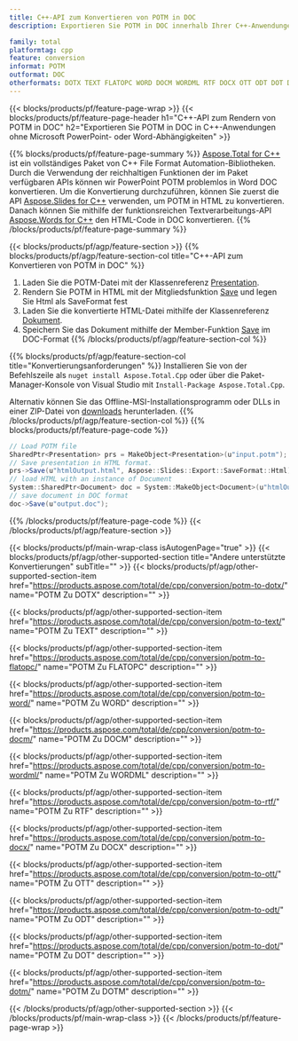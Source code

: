 ```yaml
---
title: C++-API zum Konvertieren von POTM in DOC
description: Exportieren Sie POTM in DOC innerhalb Ihrer C++-Anwendungen

family: total
platformtag: cpp
feature: conversion
informat: POTM
outformat: DOC
otherformats: DOTX TEXT FLATOPC WORD DOCM WORDML RTF DOCX OTT ODT DOT DOTM
---
```

{{< blocks/products/pf/feature-page-wrap >}}
{{< blocks/products/pf/feature-page-header h1="C++-API zum Rendern von POTM in DOC" h2="Exportieren Sie POTM in DOC in C++-Anwendungen ohne Microsoft PowerPoint- oder Word-Abhängigkeiten" >}}

{{% blocks/products/pf/feature-page-summary %}}
[Aspose.Total for C++](https://products.aspose.com/total/cpp/) ist ein vollständiges Paket von C++ File Format Automation-Bibliotheken. Durch die Verwendung der reichhaltigen Funktionen der im Paket verfügbaren APIs können wir PowerPoint POTM problemlos in Word DOC konvertieren. Um die Konvertierung durchzuführen, können Sie zuerst die API [Aspose.Slides for C++](https://products.aspose.com/slides/cpp/) verwenden, um POTM in HTML zu konvertieren. Danach können Sie mithilfe der funktionsreichen Textverarbeitungs-API [Aspose.Words for C++](https://products.aspose.com/words/cpp/) den HTML-Code in DOC konvertieren. 
{{% /blocks/products/pf/feature-page-summary  %}}

{{< blocks/products/pf/agp/feature-section >}}
{{% blocks/products/pf/agp/feature-section-col title="C++-API zum Konvertieren von POTM in DOC" %}}
1. Laden Sie die POTM-Datei mit der Klassenreferenz [Presentation](https://reference.aspose.com/slides/cpp/class/aspose.slides.presentation).
2. Rendern Sie POTM in HTML mit der Mitgliedsfunktion [Save](https://reference.aspose.com/slides/cpp/class/aspose.slides.presentation#afcd59ec697bf05c10f78c3869de2ec9e) und legen Sie Html als SaveFormat fest
3. Laden Sie die konvertierte HTML-Datei mithilfe der Klassenreferenz [Dokument](https://reference.aspose.com/words/cpp/class/aspose.words.document).
4. Speichern Sie das Dokument mithilfe der Member-Funktion [Save](https://reference.aspose.com/words/cpp/class/aspose.words.document#save_string) im DOC-Format
{{% /blocks/products/pf/agp/feature-section-col %}}

{{% blocks/products/pf/agp/feature-section-col title="Konvertierungsanforderungen" %}}
Installieren Sie von der Befehlszeile als ```nuget install Aspose.Total.Cpp``` oder über die Paket-Manager-Konsole von Visual Studio mit ```Install-Package Aspose.Total.Cpp```.

Alternativ können Sie das Offline-MSI-Installationsprogramm oder DLLs in einer ZIP-Datei von [downloads](https://downloads.aspose.com/total/cpp) herunterladen.
{{% /blocks/products/pf/agp/feature-section-col %}}
{{% blocks/products/pf/feature-page-code %}}
```cs
// Load POTM file
SharedPtr<Presentation> prs = MakeObject<Presentation>(u"input.potm");
// Save presentation in HTML format.
prs->Save(u"htmlOutput.html", Aspose::Slides::Export::SaveFormat::Html);
// load HTML with an instance of Document
System::SharedPtr<Document> doc = System::MakeObject<Document>(u"htmlOutput.html");
// save document in DOC format
doc->Save(u"output.doc"); 
```

{{% /blocks/products/pf/feature-page-code %}}
{{< /blocks/products/pf/agp/feature-section >}}

{{< blocks/products/pf/main-wrap-class isAutogenPage="true" >}}
{{< blocks/products/pf/agp/other-supported-section title="Andere unterstützte Konvertierungen" subTitle="" >}}
{{< blocks/products/pf/agp/other-supported-section-item href="https://products.aspose.com/total/de/cpp/conversion/potm-to-dotx/" name="POTM Zu DOTX" description="" >}}

{{< blocks/products/pf/agp/other-supported-section-item href="https://products.aspose.com/total/de/cpp/conversion/potm-to-text/" name="POTM Zu TEXT" description="" >}}

{{< blocks/products/pf/agp/other-supported-section-item href="https://products.aspose.com/total/de/cpp/conversion/potm-to-flatopc/" name="POTM Zu FLATOPC" description="" >}}

{{< blocks/products/pf/agp/other-supported-section-item href="https://products.aspose.com/total/de/cpp/conversion/potm-to-word/" name="POTM Zu WORD" description="" >}}

{{< blocks/products/pf/agp/other-supported-section-item href="https://products.aspose.com/total/de/cpp/conversion/potm-to-docm/" name="POTM Zu DOCM" description="" >}}

{{< blocks/products/pf/agp/other-supported-section-item href="https://products.aspose.com/total/de/cpp/conversion/potm-to-wordml/" name="POTM Zu WORDML" description="" >}}

{{< blocks/products/pf/agp/other-supported-section-item href="https://products.aspose.com/total/de/cpp/conversion/potm-to-rtf/" name="POTM Zu RTF" description="" >}}

{{< blocks/products/pf/agp/other-supported-section-item href="https://products.aspose.com/total/de/cpp/conversion/potm-to-docx/" name="POTM Zu DOCX" description="" >}}

{{< blocks/products/pf/agp/other-supported-section-item href="https://products.aspose.com/total/de/cpp/conversion/potm-to-ott/" name="POTM Zu OTT" description="" >}}

{{< blocks/products/pf/agp/other-supported-section-item href="https://products.aspose.com/total/de/cpp/conversion/potm-to-odt/" name="POTM Zu ODT" description="" >}}

{{< blocks/products/pf/agp/other-supported-section-item href="https://products.aspose.com/total/de/cpp/conversion/potm-to-dot/" name="POTM Zu DOT" description="" >}}

{{< blocks/products/pf/agp/other-supported-section-item href="https://products.aspose.com/total/de/cpp/conversion/potm-to-dotm/" name="POTM Zu DOTM" description="" >}}


{{< /blocks/products/pf/agp/other-supported-section >}}
{{< /blocks/products/pf/main-wrap-class >}}
{{< /blocks/products/pf/feature-page-wrap >}}